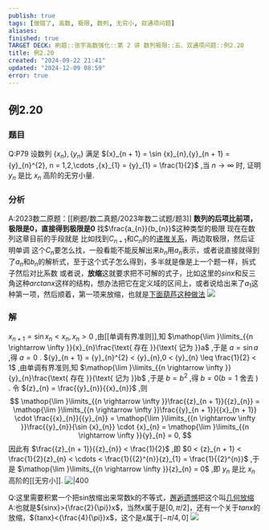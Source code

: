 ```yaml
---
publish: true
tags: [做错了, 高数, 极限, 数列, 无穷小, 双通项问题]
aliases: 
finished: true
TARGET DECK: 刷题::张宇高数强化::第 2 讲 数列极限::五、双通项问题::例2.20
title: 例2.20
created: "2024-09-22 21:41"
updated: "2024-12-09 08:59"
error: true
---
```

## 例2.20
### 题目
Q:P79 设数列 $\{ {x}_{n}\} ,\{ {y}_{n}\}$ 满足 ${x}_{n + 1} = \sin {x}_{n},{y}_{n + 1} = {y}_{n}^{2}, n = 1,2,\cdots ,{x}_{1} = {y}_{1} = \frac{1}{2}$ ,当 $n \rightarrow \infty$ 时, 证明 ${y}_{n}$ 是比 ${x}_{n}$ 高阶的无穷小量.
### 分析
A:2023数二原题：[[刷题/数二真题/2023年数二试题/题3]]
**数列的后项比前项，极限是0，直接得到极限是0**
找$\frac{a_{n}}{b_{n}}$这种类型的极限
现在在数列这章目前的手段就是
比如找到$C_{n+1}$和$C_{n}$的的[递推关系](https://www.bilibili.com/video/BV19m421g7KH?t=896.5)，两边取极限，然后证明单调
这个$C_{n}$要怎么找，一般看能不能反解出来$b_{n}$用$a_{n}$表示，或者说直接就得到了$a_{n}$和$b_{n}$的解析式，至于这个式子怎么得到，多半就是像是上一个题一样，拆式子然后对比系数
或者说，**放缩**这就要求把不可解的式子，比如这里的$sinx$和反三角这种$arctanx$这样的结构，想办法把它在定义域的区间上，或者说给出来了$a_{1}$这种第一项，然后顺着，第一项来放缩，也就是[下面葫芦这种做法](https://www.bilibili.com/video/BV1Yw4m1a757?p=82&t=251.097521#t=04:11.10) 
![](https://img.hwenyi.tech/202409280220906.webp)
### 解
${x}_{n + 1} = \sin {x}_{n} < {x}_{n},{x}_{n} > 0$ ,由[[单调有界准则]],知 $\mathop{\lim }\limits_{{n \rightarrow \infty }}{x}_{n}\frac{\text{ 存在 }}{\text{ 记为 }}a$ ,于是 $a = \sin a$ ,得 $a = 0$ .
${y}_{n + 1} = {y}_{n}^{2} < {y}_{n},0 < {y}_{n} \leq \frac{1}{2} < 1$ ,由单调有界准则,知 $\mathop{\lim }\limits_{{n \rightarrow \infty }}{y}_{n}\frac{\text{ 存在 }}{\text{ 记为 }}b$ ,于是 $b = {b}^{2}$ ,得 $b = 0( {b = 1\text{ 舍去 }})$ .
令 ${z}_{n} = \frac{{y}_{n}}{{x}_{n}}$ ,则
$$
\mathop{\lim }\limits_{{n \rightarrow \infty }}\frac{{z}_{n + 1}}{{z}_{n}} = \mathop{\lim }\limits_{{n \rightarrow \infty }}\frac{{y}_{n + 1}}{{x}_{n + 1}} \cdot \frac{{x}_{n}}{{y}_{n}} = \mathop{\lim }\limits_{{n \rightarrow \infty }}\frac{{y}_{n}}{\sin {x}_{n}} \cdot {x}_{n} = \mathop{\lim }\limits_{{n \rightarrow \infty }}{y}_{n} = 0,
$$
因此有 $\frac{{z}_{n + 1}}{{z}_{n}} < \frac{1}{2}$ ,即 $0 < {z}_{n + 1} < \frac{1}{2}{z}_{n} < \cdots < \frac{1}{{2}^{n}}{z}_{1} = \frac{1}{{2}^{n}}$ ,于是 $\mathop{\lim }\limits_{{n \rightarrow \infty }}{z}_{n} = 0$ ,即 ${y}_{n}$ 是比 ${x}_{n}$ 高阶的[[无穷小]].
![|400](https://img.hwenyi.tech/202409280231721.webp)

Q:这里需要积累一个把sin放缩出来常数k的不等式，[邂逅遗憾](https://www.bilibili.com/video/BV19m421g7KH?t=751.7)把这个叫[几何放缩](https://www.bilibili.com/video/BV19m421g7KH?t=778.0)
A:也就是${sinx}>{\frac{2}{\pi}}x$，当然$x$属于是$[0,\pi/2]$，还有一个关于$tanx$的放缩，${tanx}<{\frac{4}{\pi}}x$，这个是$x$属于$[-\pi/4,0]$
![](https://img.hwenyi.tech/202409281302122.webp)

